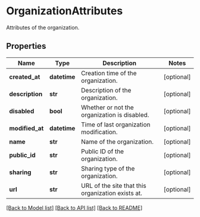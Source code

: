 # OrganizationAttributes

Attributes of the organization.
## Properties
Name | Type | Description | Notes
------------ | ------------- | ------------- | -------------
**created_at** | **datetime** | Creation time of the organization. | [optional] 
**description** | **str** | Description of the organization. | [optional] 
**disabled** | **bool** | Whether or not the organization is disabled. | [optional] 
**modified_at** | **datetime** | Time of last organization modification. | [optional] 
**name** | **str** | Name of the organization. | [optional] 
**public_id** | **str** | Public ID of the organization. | [optional] 
**sharing** | **str** | Sharing type of the organization. | [optional] 
**url** | **str** | URL of the site that this organization exists at. | [optional] 

[[Back to Model list]](README.md#documentation-for-models) [[Back to API list]](README.md#documentation-for-api-endpoints) [[Back to README]](README.md)


